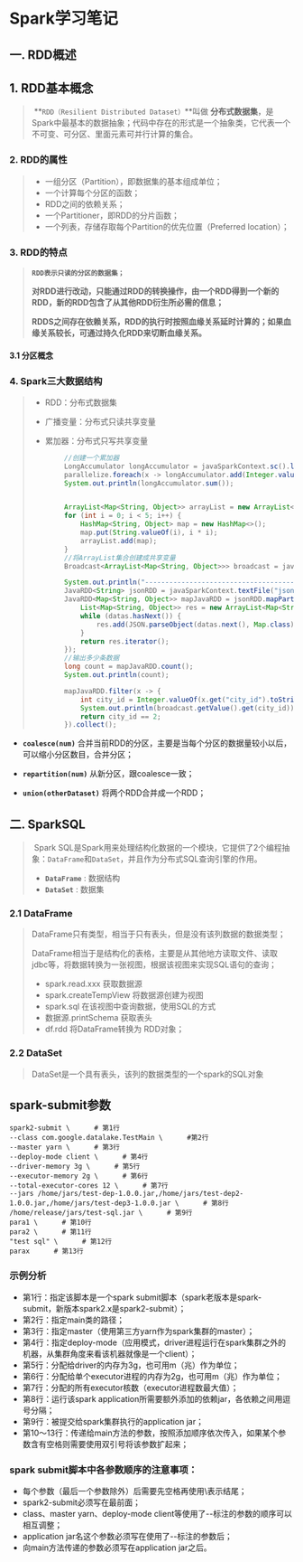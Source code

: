# Spark学习笔记

## 一. RDD概述

## 1. RDD基本概念

> ​	**`RDD（Resilient Distributed Dataset）`**叫做 **分布式数据集**，是Spark中最基本的数据抽象；代码中存在的形式是一个抽象类，它代表一个不可变、可分区、里面元素可并行计算的集合。

### 2. RDD的属性

> - 一组分区（Partition），即数据集的基本组成单位；
> - 一个计算每个分区的函数；
> - RDD之间的依赖关系；
> - 一个Partitioner，即RDD的分片函数；
> - 一个列表，存储存取每个Partition的优先位置（Preferred location）；

### 3. RDD的特点

> **`RDD表示只读的分区的数据集；`**
>
> **对RDD进行改动，只能通过RDD的转换操作，由一个RDD得到一个新的RDD，新的RDD包含了从其他RDD衍生所必需的信息；**
>
> **RDDS之间存在依赖关系，RDD的执行时按照血缘关系延时计算的；如果血缘关系较长，可通过持久化RDD来切断血缘关系。**

#### 3.1 分区概念

> 

### 4. Spark三大数据结构

> - RDD：分布式数据集
>
> - 广播变量：分布式只读共享变量
>
> - 累加器：分布式只写共享变量  
>
> ```java
>         //创建一个累加器
>         LongAccumulator longAccumulator = javaSparkContext.sc().longAccumulator();
>         parallelize.foreach(x -> longAccumulator.add(Integer.valueOf(x)));
>         System.out.println(longAccumulator.sum());
> 
> 
>         ArrayList<Map<String, Object>> arrayList = new ArrayList<Map<String, Object>>();
>         for (int i = 0; i < 5; i++) {
>             HashMap<String, Object> map = new HashMap<>();
>             map.put(String.valueOf(i), i * i);
>             arrayList.add(map);
>         }
>         //将ArrayList集合创建成共享变量
>         Broadcast<ArrayList<Map<String, Object>>> broadcast = javaSparkContext.broadcast(arrayList);
> 
>         System.out.println("--------------------------------------------");
>         JavaRDD<String> jsonRDD = javaSparkContext.textFile("json.json", 5);
>         JavaRDD<Map<String, Object>> mapJavaRDD = jsonRDD.mapPartitions(datas -> {
>             List<Map<String, Object>> res = new ArrayList<Map<String, Object>>();
>             while (datas.hasNext()) {
>                 res.add(JSON.parseObject(datas.next(), Map.class));
>             }
>             return res.iterator();
>         });
>         //输出多少条数据
>         long count = mapJavaRDD.count();
>         System.out.println(count);
> 
>         mapJavaRDD.filter(x -> {
>             int city_id = Integer.valueOf(x.get("city_id").toString()) % 500000 % 5;
>             System.out.println(broadcast.getValue().get(city_id));
>             return city_id == 2;
>         }).collect();
> 
> ```
>
> 

- **`coalesce(num)`**  合并当前RDD的分区，主要是当每个分区的数据量较小以后，可以缩小分区数目，合并分区；

- **`repartition(num)`** 从新分区，跟coalesce一致；
- **`union(otherDataset)`**  将两个RDD合并成一个RDD；





## 二. SparkSQL

> ​	Spark SQL是Spark用来处理结构化数据的一个模块，它提供了2个编程抽象：`DataFrame`和`DataSet`，并且作为分布式SQL查询引擎的作用。
>
> - **`DataFrame`** : 数据结构
> - **`DataSet`** : 数据集

### 2.1 DataFrame

> DataFrame只有类型，相当于只有表头，但是没有该列数据的数据类型；
>
> DataFrame相当于是结构化的表格，主要是从其他地方读取文件、读取jdbc等，将数据转换为一张视图，根据该视图来实现SQL语句的查询；
>
> - spark.read.xxx  获取数据源
> - spark.createTempView  将数据源创建为视图
> - spark.sql   在该视图中查询数据，使用SQL的方式
> - 数据源.printSchema   获取表头
> - df.rdd  将DataFrame转换为 RDD对象；

### 2.2 DataSet

> DataSet是一个具有表头，该列的数据类型的一个spark的SQL对象




## spark-submit参数
```$xslt
spark2-submit \      # 第1行
--class com.google.datalake.TestMain \      #第2行
--master yarn \      # 第3行
--deploy-mode client \      # 第4行
--driver-memory 3g \      # 第5行
--executor-memory 2g \      # 第6行
--total-executor-cores 12 \      # 第7行
--jars /home/jars/test-dep-1.0.0.jar,/home/jars/test-dep2-1.0.0.jar,/home/jars/test-dep3-1.0.0.jar \      # 第8行
/home/release/jars/test-sql.jar \      # 第9行
para1 \      # 第10行
para2 \      # 第11行
"test sql" \      # 第12行
parax      # 第13行
```
### 示例分析
- 第1行：指定该脚本是一个spark submit脚本（spark老版本是spark-submit，新版本spark2.x是spark2-submit）；
- 第2行：指定main类的路径；
- 第3行：指定master（使用第三方yarn作为spark集群的master）；
- 第4行：指定deploy-mode（应用模式，driver进程运行在spark集群之外的机器，从集群角度来看该机器就像是一个client）；
- 第5行：分配给driver的内存为3g，也可用m（兆）作为单位；
- 第6行：分配给单个executor进程的内存为2g，也可用m（兆）作为单位；
- 第7行：分配的所有executor核数（executor进程数最大值）；
- 第8行：运行该spark application所需要额外添加的依赖jar，各依赖之间用逗号分隔；
- 第9行：被提交给spark集群执行的application jar；
- 第10～13行：传递给main方法的参数，按照添加顺序依次传入，如果某个参数含有空格则需要使用双引号将该参数扩起来；

### spark submit脚本中各参数顺序的注意事项：
- 每个参数（最后一个参数除外）后需要先空格再使用\表示结尾；
- spark2-submit必须写在最前面；
- class、master yarn、deploy-mode client等使用了--标注的参数的顺序可以相互调整；
- application jar名这个参数必须写在使用了--标注的参数后；
- 向main方法传递的参数必须写在application jar之后。





